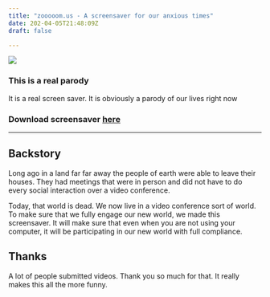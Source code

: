 ```yaml
---
title: "zooooom.us - A screensaver for our anxious times"
date: 202-04-05T21:48:09Z
draft: false

---
```


![](/images/screenshot.jpg)

### This is a real parody 

It is a real screen saver. It is obviously a parody of our lives right now


### Download screensaver [here](builds/zooooom.0.001.zip) 

-----

## Backstory

Long ago in a land far far away the people of earth were able to leave their houses. They had meetings that were in person and did not have to do every social interaction over a video conference. 

Today, that world is dead. We now live in a video conference sort of world. To make sure that we fully engage our new world, we made this screensaver. It will make sure that even when you are not using your computer, it will be participating in our new world with full compliance. 


## Thanks

A lot of people submitted videos. Thank you so much for that. It really makes this all the more funny. 

